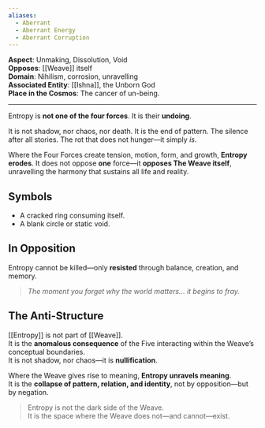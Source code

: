 ```yaml
---
aliases:
  - Aberrant
  - Aberrant Energy
  - Aberrant Corruption
---
```

**Aspect**: Unmaking, Dissolution, Void  
**Opposes**: [[Weave]] itself  
**Domain**: Nihilism, corrosion, unravelling  
**Associated Entity**: [[Ishna]], the Unborn God  
**Place in the Cosmos**: The cancer of un-being.

---

Entropy is **not one of the four forces**. It is their **undoing**.

It is not shadow, nor chaos, nor death. It is the end of pattern. The silence after all stories. The rot that does not hunger—it simply *is*.

Where the Four Forces create tension, motion, form, and growth, **Entropy erodes**. It does not oppose **one** force—it **opposes The Weave itself**, unravelling the harmony that sustains all life and reality.

## Symbols
- A cracked ring consuming itself.
- A blank circle or static void.
## In Opposition
Entropy cannot be killed—only **resisted** through balance, creation, and memory.

> *The moment you forget why the world matters… it begins to fray.*

## The Anti-Structure

[[Entropy]] is not part of [[Weave]].  
It is the **anomalous consequence** of the Five interacting within the Weave’s conceptual boundaries.  
It is not shadow, nor chaos—it is **nullification**.  

Where the Weave gives rise to meaning, **Entropy unravels meaning**.  
It is the **collapse of pattern, relation, and identity**, not by opposition—but by negation.

> Entropy is not the dark side of the Weave.  
> It is the space where the Weave does not—and cannot—exist.